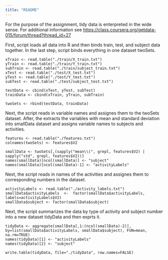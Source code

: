 ```yaml
---
title: "README"
---
```

For the purpose of the assignment, tidy data is enterpreted in the wide sense. For additional information see https://class.coursera.org/getdata-015/forum/thread?thread_id=27

First, script loads all data into R and then binds train, test, and subject data together. In the last step, script binds everything in one dataset twoSets.

```{r}
xTrain <- read.table("./train/X_train.txt")
yTrain <- read.table("./train/Y_train.txt")
subTrain <- read.table("./train/subject_train.txt")
xTest <- read.table("./test/X_test.txt")
yTest <- read.table("./test/Y_test.txt")
subTest <- read.table("./test/subject_test.txt")

testData <- cbind(xTest, yTest, subTest)
trainData <- cbind(xTrain, yTrain, subTrain)

twoSets <- rbind(testData, trainData)
```

Next, the script reads in variable names and assignes them to the twoSets dataset. After, the extracts the variables with mean and standard deviation into smallData dataset and assigns variable names to subjects and activities.

```{r}
features <- read.table("./features.txt")
colnames(twoSets) <- features$V2

smallData <- twoSets[,(sapply("mean\\(", grepl, features$V2) | sapply("std", grepl, features$V2))]
names(smallData)[ncol(smallData)] <- "subject"
names(smallData)[ncol(smallData)-1] <- "activityLabels"
```

Next, the script reads in names of the activities and assignes them to corresponding numbers in the dataset.

```{r}
activityLabels <- read.table("./activity_labels.txt")
smallData$activityLabels  <-  factor(smallData$activityLabels, labels=activityLabels$V2)
smallData$subject <- factor(smallData$subject)
```
Next, the script summarizes the data by type of activity and subject number into a new dataset tidyData and then exprts it.

```{r}
tidyData <- aggregate(smallData[,1:(ncol(smallData)-2)], by=list(smallData$activityLabels, smallData$subject), FUN=mean, na.rm=TRUE)
names(tidyData)[1] <- "activityLabels"
names(tidyData)[2] <- "subject"

write.table(tidyData, file="./tidyData", row.names=FALSE) 
```

